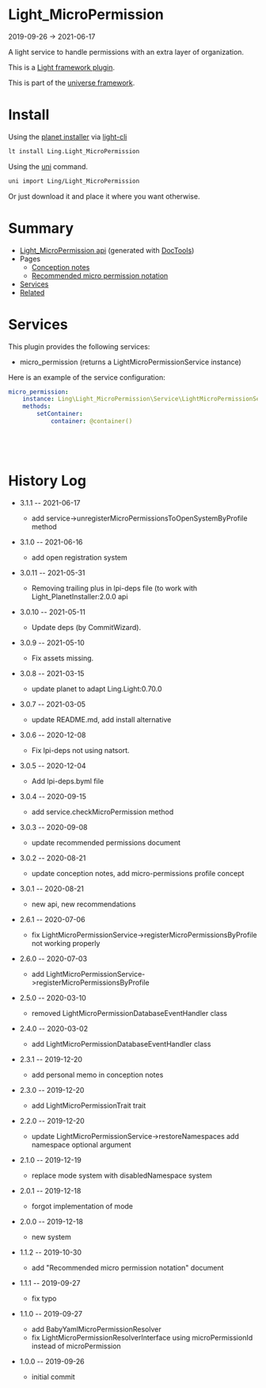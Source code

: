 Light_MicroPermission
===========
2019-09-26 -> 2021-06-17



A light service to handle permissions with an extra layer of organization.

This is a [Light framework plugin](https://github.com/lingtalfi/Light/blob/master/doc/pages/plugin.md).

This is part of the [universe framework](https://github.com/karayabin/universe-snapshot).


Install
==========
Using the [planet installer](https://github.com/lingtalfi/Light_PlanetInstaller) via [light-cli](https://github.com/lingtalfi/Light_Cli)
```bash
lt install Ling.Light_MicroPermission
```

Using the [uni](https://github.com/lingtalfi/universe-naive-importer) command.
```bash
uni import Ling/Light_MicroPermission
```

Or just download it and place it where you want otherwise.






Summary
===========
- [Light_MicroPermission api](https://github.com/lingtalfi/Light_MicroPermission/blob/master/doc/api/Ling/Light_MicroPermission.md) (generated with [DocTools](https://github.com/lingtalfi/DocTools))
- Pages
    - [Conception notes](https://github.com/lingtalfi/Light_MicroPermission/blob/master/doc/pages/conception-notes.md)
    - [Recommended micro permission notation](https://github.com/lingtalfi/Light_MicroPermission/blob/master/doc/pages/recommended-micropermission-notation.md)
- [Services](#services)
- [Related](#related)



Services
=========


This plugin provides the following services:

- micro_permission (returns a LightMicroPermissionService instance)



Here is an example of the service configuration:

```yaml
micro_permission:
    instance: Ling\Light_MicroPermission\Service\LightMicroPermissionService
    methods:
        setContainer:
            container: @container()






```






History Log
=============

- 3.1.1 -- 2021-06-17

    - add service->unregisterMicroPermissionsToOpenSystemByProfile method
  
- 3.1.0 -- 2021-06-16

    - add open registration system

- 3.0.11 -- 2021-05-31

    - Removing trailing plus in lpi-deps file (to work with Light_PlanetInstaller:2.0.0 api

- 3.0.10 -- 2021-05-11

    - Update deps (by CommitWizard).

- 3.0.9 -- 2021-05-10

    - Fix assets missing.

- 3.0.8 -- 2021-03-15

    - update planet to adapt Ling.Light:0.70.0

- 3.0.7 -- 2021-03-05

    - update README.md, add install alternative

- 3.0.6 -- 2020-12-08

    - Fix lpi-deps not using natsort.

- 3.0.5 -- 2020-12-04

    - Add lpi-deps.byml file

- 3.0.4 -- 2020-09-15

    - add service.checkMicroPermission method
    
- 3.0.3 -- 2020-09-08

    - update recommended permissions document
    
- 3.0.2 -- 2020-08-21

    - update conception notes, add micro-permissions profile concept
    
- 3.0.1 -- 2020-08-21

    - new api, new recommendations
    
- 2.6.1 -- 2020-07-06

    - fix LightMicroPermissionService->registerMicroPermissionsByProfile not working properly

- 2.6.0 -- 2020-07-03

    - add LightMicroPermissionService->registerMicroPermissionsByProfile
    
- 2.5.0 -- 2020-03-10

    - removed LightMicroPermissionDatabaseEventHandler class
    
- 2.4.0 -- 2020-03-02

    - add LightMicroPermissionDatabaseEventHandler class
    
- 2.3.1 -- 2019-12-20

    - add personal memo in conception notes
    
- 2.3.0 -- 2019-12-20

    - add LightMicroPermissionTrait trait
    
- 2.2.0 -- 2019-12-20

    - update LightMicroPermissionService->restoreNamespaces add namespace optional argument

- 2.1.0 -- 2019-12-19

    - replace mode system with disabledNamespace system
    
- 2.0.1 -- 2019-12-18

    - forgot implementation of mode
    
- 2.0.0 -- 2019-12-18

    - new system
    
- 1.1.2 -- 2019-10-30

    - add "Recommended micro permission notation" document
    
- 1.1.1 -- 2019-09-27

    - fix typo
    
- 1.1.0 -- 2019-09-27

    - add BabyYamlMicroPermissionResolver
    - fix LightMicroPermissionResolverInterface using microPermissionId instead of microPermission
    
- 1.0.0 -- 2019-09-26

    - initial commit